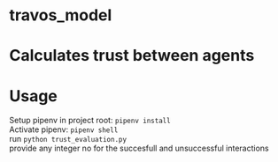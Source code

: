 # travos_model
# Calculates trust between agents
# Usage
Setup pipenv in project root:
    ```
    pipenv install
    ```
<br />
Activate pipenv:
    ```
    pipenv shell
    ```
 <br />
 run
     ```
     python trust_evaluation.py
     ```
<br />
provide any integer no for the succesfull and unsuccessful interactions

